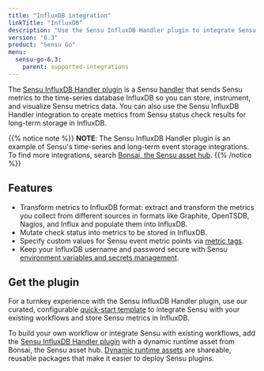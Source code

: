 ```yaml
---
title: "InfluxDB integration"
linkTitle: "InfluxDB"
description: "Use the Sensu InfluxDB Handler plugin to integrate Sensu with your existing InfluxDB workflows. Read about the features of Sensu's InfluxDB integration and learn how to get the plugin."
version: "6.3"
product: "Sensu Go"
menu: 
  sensu-go-6.3:
    parent: supported-integrations
---
```


The [Sensu InfluxDB Handler plugin][4] is a Sensu [handler][1] that sends Sensu metrics to the time-series database InfluxDB so you can store, instrument, and visualize Sensu metrics data.
You can also use the Sensu InfluxDB Handler integration to create metrics from Sensu status check results for long-term storage in InfluxDB.

{{% notice note %}}
**NOTE**: The Sensu InfluxDB Handler plugin is an example of Sensu's time-series and long-term event storage integrations.
To find more integrations, search [Bonsai, the Sensu asset hub](https://bonsai.sensu.io/).
{{% /notice %}}

## Features

- Transform metrics to InfluxDB format: extract and transform the metrics you collect from different sources in formats like Graphite, OpenTSDB, Nagios, and Influx and populate them into InfluxDB.
- Mutate check status into metrics to be stored in InfluxDB.
- Specify custom values for Sensu event metric points via [metric tags][7].
- Keep your InfluxDB username and password secure with Sensu [environment variables and secrets management][6].

## Get the plugin

For a turnkey experience with the Sensu InfluxDB Handler plugin, use our curated, configurable [quick-start template][3] to integrate Sensu with your existing workflows and store Sensu metrics in InfluxDB.

To build your own workflow or integrate Sensu with existing workflows, add the [Sensu InfluxDB Handler plugin][4] with a dynamic runtime asset from Bonsai, the Sensu asset hub.
[Dynamic runtime assets][5] are shareable, reusable packages that make it easier to deploy Sensu plugins.


[1]: ../../../observability-pipeline/observe-process/handlers/
[2]: ../../../observability-pipeline/observe-process/handler-templates/
[3]: https://github.com/sensu-community/monitoring-pipelines/blob/latest/metric-storage/influxdb.yaml
[4]: https://bonsai.sensu.io/assets/sensu/sensu-influxdb-handler
[5]: ../../assets/
[6]: ../../../operations/manage-secrets/
[7]: ../../../observability-pipeline/observe-schedule/checks/#output-metric-tags
